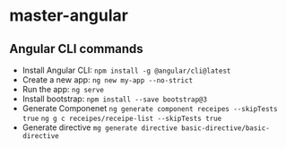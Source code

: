 # master-angular

## Angular CLI commands
* Install Angular CLI: ``` npm install -g @angular/cli@latest ```
* Create a new app: ``` ng new my-app --no-strict ```
* Run the app: ``` ng serve ```
* Install bootstrap: ``` npm install --save bootstrap@3 ```
* Generate Componenet ``` ng generate component receipes --skipTests true ``` ```ng g c receipes/receipe-list --skipTests true ```
* Generate directive ``` mg generate directive basic-directive/basic-directive ```
